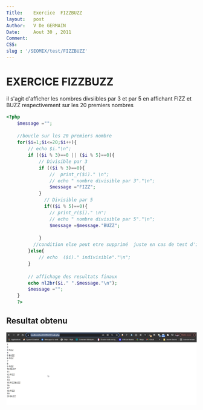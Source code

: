 ```yaml
---
Title:    Exercice  FIZZBUZZ 
layout:   post 
Author:   V De GERMAIN
Date:     Aout 30 , 2011  
Comment:  
CSS:      
slug : '/SEOMIX/test/FIZZBUZZ'
---
```



# EXERCICE FIZZBUZZ

il s'agit d'afficher les nombres divsiibles par 3 et par 5 en affichant FIZZ et BUZZ respectivement sur les 20 premiers nombres

```PHP
<?php
    $message ="";

    //boucle sur les 20 premiers nombre
    for($i=1;$i<=20;$i++){
        // echo $i."\n";
        if (($i % 3)==0 || ($i % 5)==0){
            // Divisible par 3
            if (($i % 3)==0){
                //  print_r($i)." \n";
                // echo " nombre divisible par 3"."\n";
                $message ="FIZZ";
            }
              // Divisible par 5
              if(($i % 5)==0){
                // print_r($i)." \n";
                // echo " nombre divisible par 5"."\n";
                $message =$message."BUZZ";
                
            }
          //condition else peut etre supprimé  juste en cas de test d'indivisibilité 3 et 5
        }else{
            // echo  ($i)." indivisible"."\n";
        }
        
        // affichage des resultats finaux
        echo nl2br($i." ".$message."\n");
        $message ="";
    }
    ?>
```
## Resultat obtenu
![Reasultat ](preview.png)